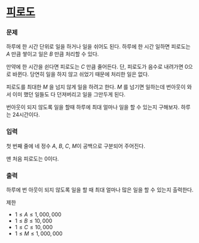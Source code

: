 # [피로도](https://www.acmicpc.net/problem/22864)
### 문제
하루에 한 시간 단위로 일을 하거나 일을 쉬어도 된다. 하루에 한 시간 일하면 피로도는 $A$ 만큼 쌓이고 일은 $B$ 만큼 처리할 수 있다.

만약에 한 시간을 쉰다면 피로도는 $C$ 만큼 줄어든다. 단, 피로도가 음수로 내려가면 0으로 바뀐다. 당연히 일을 하지 않고 쉬었기 때문에 처리한 일은 없다.

피로도를 최대한 $M$ 을 넘지 않게 일을 하려고 한다. $M$ 를 넘기면 일하는데 번아웃이 와서 이미 했던 일들도 다 던져버리고 일을 그만두게 된다.

번아웃이 되지 않도록 일을 할때 하루에 최대 얼마나 일을 할 수 있는지 구해보자. 하루는 24시간이다.

### 입력
첫 번째 줄에 네 정수 $A$, $B$, $C$, $M$이 공백으로 구분되어 주어진다.

맨 처음 피로도는 0이다.

### 출력
하루에 번 아웃이 되지 않도록 일을 할 때 최대 얼마나 많은 일을 할 수 있는지 출력한다.

제한
- $1 \le A \le 1,000,000$ 
- $1 \le B \le 10,000$ 
- $1 \le C \le 10,000$ 
- $1 \le M \le 1,000,000$ 